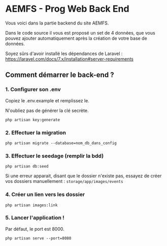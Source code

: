 # AEMFS - Prog Web Back End

Vous voici dans la partie backend du site AEMFS.

Dans le code source il vous est proposé un set de 4 données, que vous pouvez
ajouter automatiquement après la création de votre base de données.

Soyez sûrs d'avoir installé les dépendances de Laravel :
https://laravel.com/docs/7.x/installation#server-requirements

## Comment démarrer le back-end ?

### 1. Configurer son .env

Copiez le .env.example et remplissez le.

N'oubliez pas de générer la clé secrète.

```
php artisan key:generate
```

### 2. Effectuer la migration

```
php artisan migrate --database=nom_db_dans_config
```

### 3. Effectuer le seedage (remplir la bdd)

```
php artisan db:seed
```

Si une erreur apparait, disant que le dossier n'existe pas, essayez de
créer vos dossiers manuellement : `storage/app/images/events`

### 4. Créer un lien vers les dossier

```
php artisan images:link
```

### 5. Lancer l'application !

Par défaut, le port est 8000.

```
php artisan serve --port=8080
```
